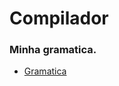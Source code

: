 # Compilador
### Minha gramatica.
- [Gramatica](https://bony-toast-71b.notion.site/Compilador-11801baa1aca80ac9004cddf61381754?pvs=4)
